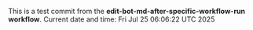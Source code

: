 This is a test commit from the **edit-bot-md-after-specific-workflow-run workflow**.
Current date and time: Fri Jul 25 06:06:22 UTC 2025
